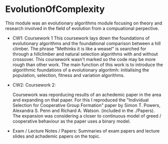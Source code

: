 # EvolutionOfComplexity
This module was an evolutionary algorithms module focusing on theory and research involved in the field of evolution from a compuational perpective. 

* CW1: Coursework 1
    This coursework lays down the foundations of evolutionary algorithms and the foundational comparison between a hill climber. The phrase "Methinks it is like a weasel" is searched for through a hillclimber and natural selection algorithms with and without crossover. This coursework wasn't marked so the code may be more rough than other work. The main function of this work is to introduce the algorithmic foundations of a evolutionary algoritmh: initialising the population, selection, fitness and variation algorithms.
* CW2: Coursework 2:
    
    Coursework was reporducing results of an achedemic paper in the area and expanding on that paper. For this I reproduced the "Individual Selection for Cooperative Group Formation" paper by Simon T. Powers, Alexandra S. Penn and Richard A. Watson. (included in the ./Papers). The expansion was considering a closer to continuous model of greed / cooperative behaviour as the paper uses a binary model.
* Exam / Lecture Notes / Papers: Summaries of exam papers and lecture slides and achademic papers on the topic. 
